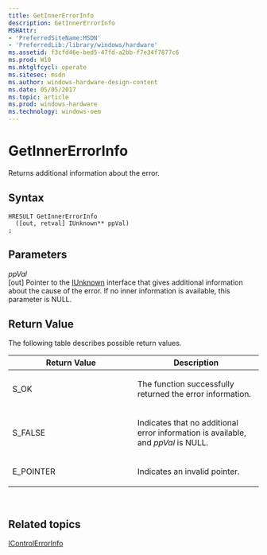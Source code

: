 ```yaml
---
title: GetInnerErrorInfo
description: GetInnerErrorInfo
MSHAttr:
- 'PreferredSiteName:MSDN'
- 'PreferredLib:/library/windows/hardware'
ms.assetid: f3cfd46e-bed5-47fd-a2bb-f7e34f7877c6
ms.prod: W10
ms.mktglfcycl: operate
ms.sitesec: msdn
ms.author: windows-hardware-design-content
ms.date: 05/05/2017
ms.topic: article
ms.prod: windows-hardware
ms.technology: windows-oem
---
```


# GetInnerErrorInfo


Returns additional information about the error.

## Syntax


``` syntax
HRESULT GetInnerErrorInfo
  ([out, retval] IUnknown** ppVal)
;
```

## Parameters


<a href="" id="ppval"></a>*ppVal*  
\[out\] Pointer to the [IUnknown](http://go.microsoft.com/fwlink/p/?linkid=217447) interface that gives additional information about the cause of the error. If no inner information is available, this parameter is NULL.

## Return Value


The following table describes possible return values.

<table>
<colgroup>
<col width="50%" />
<col width="50%" />
</colgroup>
<thead>
<tr class="header">
<th>Return Value</th>
<th>Description</th>
</tr>
</thead>
<tbody>
<tr class="odd">
<td><p>S_OK</p></td>
<td><p>The function successfully returned the error information.</p></td>
</tr>
<tr class="even">
<td><p>S_FALSE</p></td>
<td><p>Indicates that no additional error information is available, and <em>ppVal</em> is NULL.</p></td>
</tr>
<tr class="odd">
<td><p>E_POINTER</p></td>
<td><p>Indicates an invalid pointer.</p></td>
</tr>
</tbody>
</table>

 

## Related topics


[IControlErrorInfo](icontrolerrorinfo.md)

 

 








